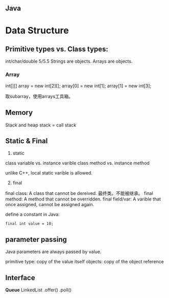 Java
------

# Data Structure
## Primitive types vs. Class types:
int/char/double
5/5.5
Strings are objects.
Arrays are objects.

### Array

int[][] array = new int[2][];
array[0] = new int[1];
array[1] = new int[3];

取subarray，使用arrays工具箱。



## Memory
Stack and heap
stack = call stack

## Static & Final

1. static

class variable vs. instance varible
class method vs. instance method

unlike C++, local static varible is allowed.


2. final

final class: A class that cannot be dereived. 最终类。不能被继承。
final method: A method that cannot be overridden.
final field/var: A varible that once assigned, cannot be assigned again.

define a constant in Java:

```
final int value = 10;
```

## parameter passing

Java parameters are always passed by value.

primitive type: copy of the value itself
objects: copy of the object reference





## Interface
**Queue**
LinkedList
.offer()
.poll()

